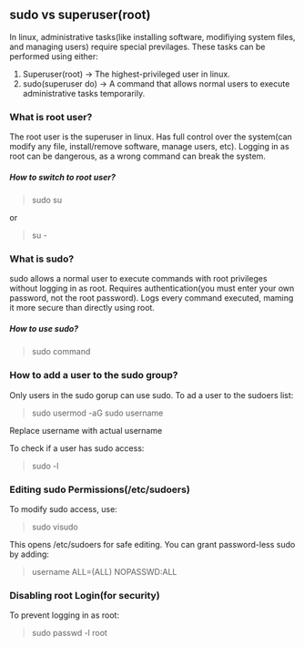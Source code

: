 ## sudo vs superuser(root)

In linux, administrative tasks(like installing software, modifiying system files, and managing users) require special previlages. These tasks can be performed using either:

1. Superuser(root) -> The highest-privileged user in linux.
2. sudo(superuser do) -> A command that allows normal users to execute administrative tasks temporarily.

### What is root user?

The root user is the superuser in linux.
Has full control over the system(can modify any file, install/remove software, manage users, etc).
Logging in as root can be dangerous, as a wrong command can break the system.

##### How to switch to root user?

> sudo su

or

> su -

### What is sudo?

sudo allows a normal user to execute commands with root privileges without logging in as root.
Requires authentication(you must enter your own password, not the root password).
Logs every command executed, maming it more secure than directly using root.

##### How to use sudo?

> sudo command

### How to add a user to the sudo group?

Only users in the sudo gorup can use sudo. To ad a user to the sudoers list:

> sudo usermod -aG sudo username

Replace username with actual username

To check if a user has sudo access:

> sudo -l

### Editing sudo Permissions(/etc/sudoers)

To modify sudo access, use:

> sudo visudo

This opens /etc/sudoers for safe editing.
You can grant password-less sudo by adding:

> username ALL=(ALL) NOPASSWD:ALL

### Disabling root Login(for security)

To prevent logging in as root:

> sudo passwd -l root
